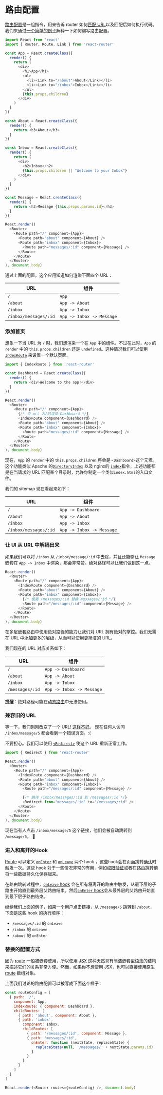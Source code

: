 # 路由配置

[路由配置](/docs/Glossary.md#routeconfig)是一组指令，用来告诉 router 如何[匹配 URL](RouteMatching.md)以及匹配后如何执行代码。我们来通过[一个简单的例子](/docs/Introduction.md#adding-more-ui)解释一下如何编写路由配置。

```js
import React from 'react'
import { Router, Route, Link } from 'react-router'

const App = React.createClass({
  render() {
    return (
      <div>
        <h1>App</h1>
        <ul>
          <li><Link to="/about">About</Link></li>
          <li><Link to="/inbox">Inbox</Link></li>
        </ul>
        {this.props.children}
      </div>
    )
  }
})

const About = React.createClass({
  render() {
    return <h3>About</h3>
  }
})

const Inbox = React.createClass({
  render() {
    return (
      <div>
        <h2>Inbox</h2>
        {this.props.children || "Welcome to your Inbox"}
      </div>
    )
  }
})

const Message = React.createClass({
  render() {
    return <h3>Message {this.props.params.id}</h3>
  }
})

React.render((
  <Router>
    <Route path="/" component={App}>
      <Route path="about" component={About} />
      <Route path="inbox" component={Inbox}>
        <Route path="messages/:id" component={Message} />
      </Route>
    </Route>
  </Router>
), document.body)
```

通过上面的配置，这个应用知道如何渲染下面四个 URL：

URL                     | 组件
------------------------|-----------
`/`                     | `App`
`/about`                | `App -> About`
`/inbox`                | `App -> Inbox`
`/inbox/messages/:id`   | `App -> Inbox -> Message`

### 添加首页

想象一下当 URL 为 `/` 时，我们想渲染一个在 `App` 中的组件。不过在此时，`App` 的 `render` 中的 `this.props.children` 还是 `undefined`。这种情况我们可以使用 [`IndexRoute`](/docs/API.md#indexroute) 来设置一个默认页面。

```js
import { IndexRoute } from 'react-router'

const Dashboard = React.createClass({
  render() {
    return <div>Welcome to the app!</div>
  }
})

React.render((
  <Router>
    <Route path="/" component={App}>
      {/* 当 url 为/时渲染 Dashboard */}
      <IndexRoute component={Dashboard} />
      <Route path="about" component={About} />
      <Route path="inbox" component={Inbox}>
        <Route path="messages/:id" component={Message} />
      </Route>
    </Route>
  </Router>
), document.body)
```

现在，`App` 的 `render` 中的 `this.props.children` 将会是 `<Dashboard>`这个元素。这个功能类似 Apache 的[`DirectoryIndex`](http://httpd.apache.org/docs/2.4/mod/mod_dir.html#directoryindex) 以及 nginx的 [`index`](http://nginx.org/en/docs/http/ngx_http_index_module.html#index)指令，上述功能都是在当请求的 URL 匹配某个目录时，允许你制定一个类似`index.html`的入口文件。

我们的 sitemap 现在看起来如下：

URL                     | 组件
------------------------|-----------
`/`                     | `App -> Dashboard`
`/about`                | `App -> About`
`/inbox`                | `App -> Inbox`
`/inbox/messages/:id`   | `App -> Inbox -> Message`

### 让 UI 从 URL 中解耦出来

如果我们可以将 `/inbox` 从 `/inbox/message/:id` 中去除，并且还能够让 `Message` 嵌套在 `App -> Inbox` 中渲染，那会非常赞。绝对路径可以让我们做到这一点。

```js
React.render((
  <Router>
    <Route path="/" component={App}>
      <IndexRoute component={Dashboard} />
      <Route path="about" component={About} />
      <Route path="inbox" component={Inbox}>
        {/* 使用 /messages/:id 替换 messages/:id */}
        <Route path="/messages/:id" component={Message} />
      </Route>
    </Route>
  </Router>
), document.body)
```

在多层嵌套路由中使用绝对路径的能力让我们对 URL 拥有绝对的掌控。我们无需在 URL 中添加更多的层级，从而可以使用更简洁的 URL。

我们现在的 URL 对应关系如下：

URL                     | 组件
------------------------|-----------
`/`                     | `App -> Dashboard`
`/about`                | `App -> About`
`/inbox`                | `App -> Inbox`
`/messages/:id`         | `App -> Inbox -> Message`

**提醒**：绝对路径可能在[动态路由](/docs/guides/advanced/DynamicRouting.md)中无法使用。

### 兼容旧的 URL

等一下，我们刚刚改变了一个 URL! [这样不好](http://www.w3.org/Provider/Style/URI.html)。 现在任何人访问 `/inbox/message/5` 都会看到一个错误页面。:(

不要担心。我们可以使用 [`<Redirect>`](/docs/API.md#redirect) 使这个 URL 重新正常工作。

```js
import { Redirect } from 'react-router'

React.render((
  <Router>
    <Route path="/" component={App}>
      <IndexRoute component={Dashboard} />
      <Route path="about" component={About} />
      <Route path="inbox" component={Inbox}>
        <Route path="/messages/:id" component={Message} />

        {/* 跳转 /inbox/messages/:id 到 /messages/:id */}
        <Redirect from="messages/:id" to="/messages/:id" />
      </Route>
    </Route>
  </Router>
), document.body)
```

现在当有人点击 `/inbox/message/5` 这个链接，他们会被自动跳转到 `/message/5`。 :raised_hands:

### 进入和离开的Hook

[Route](/docs/Glossary.md#route) 可以定义 [`onEnter`](/docs/Glossary.md#enterhook) 和 [`onLeave`](/docs/Glossary.md#leavehook) 两个 hook ，这些hook会在页面跳转[确认](/docs/guides/advanced/ConfirmingNavigation.md)时触发一次。这些 hook 对于一些情况非常的有用，例如[权限验证](https://github.com/rackt/react-router/tree/master/examples/auth-flow)或者在路由跳转前将一些数据持久化保存起来。

在路由跳转过程中，[`onLeave` hook](/docs/Glossary.md#leavehook) 会在所有将离开的路由中触发，从最下层的子路由开始直到最外层父路由结束。然后[`onEnter` hook](/docs/Glossary.md#enterhook)会从最外层的父路由开始直到最下层子路由结束。

继续我们上面的例子，如果一个用户点击链接，从 `/message/5` 跳转到 `/about`，下面是这些 hook 的执行顺序：

  - `/messages/:id` 的 `onLeave`
  - `/inbox` 的 `onLeave`
  - `/about` 的 `onEnter`

### 替换的配置方式

因为 [route](/docs/Glossary.md#route) 一般被嵌套使用，所以使用 [JSX](https://facebook.github.io/jsx/) 这种天然具有简洁嵌套型语法的结构来描述它们的关系非常方便。然而，如果你不想使用 JSX，也可以直接使用原生 [route](/docs/Glossary.md#route) 数组对象。

上面我们讨论的路由配置可以被写成下面这个样子：

```js
const routeConfig = [
  { path: '/',
    component: App,
    indexRoute: { component: Dashboard },
    childRoutes: [
      { path: 'about', component: About },
      { path: 'inbox',
        component: Inbox,
        childRoutes: [
          { path: '/messages/:id', component: Message },
          { path: 'messages/:id',
            onEnter: function (nextState, replaceState) {
              replaceState(null, '/messages/' + nextState.params.id)
            }
          }
        ]
      }
    ]
  }
]

React.render(<Router routes={routeConfig} />, document.body)
```
